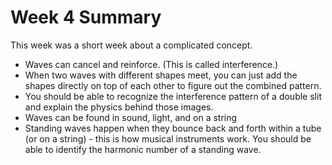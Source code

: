 # Week 4 Summary

This week was a short week about a complicated concept.

* Waves can cancel and reinforce. \(This is called interference.\)
* When two waves with different shapes meet, you can just add the shapes directly on top of each other to figure out the combined pattern.
* You should be able to recognize the interference pattern of a double slit and explain the physics behind those images.
* Waves can be found in sound, light, and on a string
* Standing waves happen when they bounce back and forth within a tube \(or on a string\) - this is how musical instruments work. You should be able to identify the harmonic number of a standing wave.


